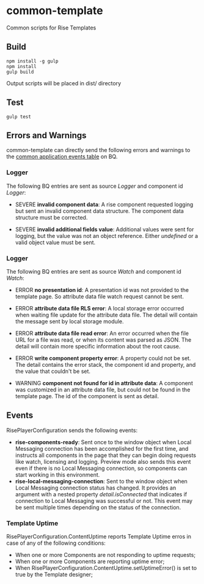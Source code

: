 # common-template
Common scripts for Rise Templates

## Build

```
npm install -g gulp
npm install
gulp build
```

Output scripts will be placed in dist/ directory

## Test

`
gulp test
`

## Errors and Warnings

common-template can directly send the following errors and warnings to the [common application events table](https://help.risevision.com/hc/en-us/articles/360020076252-Structure-of-Client-Side-Applications-Table) on BQ.

### Logger

The following BQ entries are sent as source *Logger* and component id *Logger*:

- SEVERE **invalid component data**: A rise component requested logging but sent an invalid component data structure. The component data structure must be corrected.

- SEVERE **invalid additional fields value**: Additional values were sent for logging, but the value was not an object reference. Either *undefined* or a valid object value must be sent.

### Logger

The following BQ entries are sent as source *Watch* and component id *Watch*:

- ERROR **no presentation id**: A presentation id was not provided to the template page. So attribute data file watch request cannot be sent.

- ERROR **attribute data file RLS error**: A local storage error occurred when waiting file update for the attribute data file. The detail will contain the message sent by local storage module.

- ERROR **attribute data file read error**: An error occurred when the file URL for a file was read, or when its content was parsed as JSON. The detail will contain more specific information about the root cause.

- ERROR **write component property error**: A property could not be set. The detail contains the error stack, the component id and property, and the value that couldn't be set.

- WARNING **component not found for id in attribute data**: A component was customized in an attribute data file, but could not be found in the template page. The id of the component is sent as detail.

## Events

RisePlayerConfiguration sends the following events:

- **rise-components-ready**: Sent once to the window object when Local Messaging connection has been accomplished for the first time, and instructs all components in the page that they can begin doing requests like watch, licensing and logging. Preview mode also sends this event even if there is no Local Messaging connection, so components can start working in this environment.
- **rise-local-messaging-connection**: Sent to the window object when Local Messaging connection status has changed. It provides an argument with a nested property *detail.isConnected* that indicates if connection to Local Messaging was successful or not. This event may be sent multiple times depending on the status of the connection.

### Template Uptime
RisePlayerConfiguration.ContentUptime reports Template Uptime erros in case of any of the following conditions:

 - When one or more Components are not responding to uptime requests;
 - When one or more Components are reporting uptime error;
 - When RisePlayerConfiguration.ContentUptime.setUptimeError() is set to true by the Template designer;

